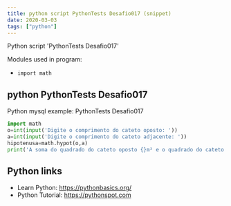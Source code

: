```yaml
---
title: python script PythonTests Desafio017 (snippet)
date: 2020-03-03
tags: ["python"]
---
```

Python script 'PythonTests Desafio017'


Modules used in program: 
* `import math`

## python PythonTests Desafio017

Python mysql example: PythonTests Desafio017

```python
import math
o=int(input('Digite o comprimento do cateto oposto: '))
a=int(input('Digite o comprimento do cateto adjacente: '))
hipotenusa=math.hypot(o,a)
print('A soma do quadrado do cateto oposto {}m² e o quadrado do cateto adjacente {}m² é igual a hipotenusa {}m'.format((o*o),(a*a),hipotenusa))

```

## Python links

- Learn Python: https://pythonbasics.org/
- Python Tutorial: https://pythonspot.com
